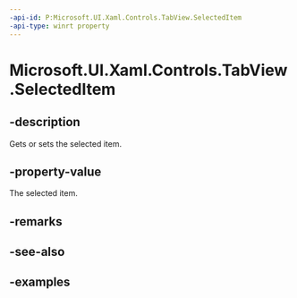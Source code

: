 ```yaml
---
-api-id: P:Microsoft.UI.Xaml.Controls.TabView.SelectedItem
-api-type: winrt property
---
```


# Microsoft.UI.Xaml.Controls.TabView.SelectedItem

<!--
public object SelectedItem { get; set; }
-->

## -description

Gets or sets the selected item.

## -property-value

The selected item.

## -remarks

## -see-also

## -examples

